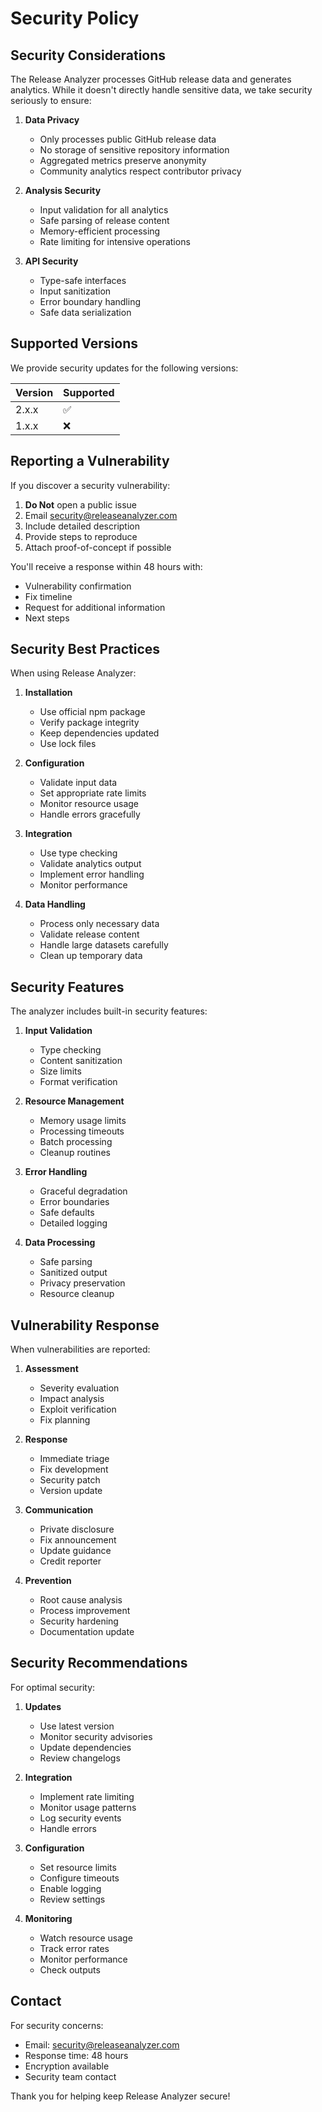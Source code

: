 # Security Policy

## Security Considerations

The Release Analyzer processes GitHub release data and generates analytics. While it doesn't directly handle sensitive data, we take security seriously to ensure:

1. **Data Privacy**
   - Only processes public GitHub release data
   - No storage of sensitive repository information
   - Aggregated metrics preserve anonymity
   - Community analytics respect contributor privacy

2. **Analysis Security**
   - Input validation for all analytics
   - Safe parsing of release content
   - Memory-efficient processing
   - Rate limiting for intensive operations

3. **API Security**
   - Type-safe interfaces
   - Input sanitization
   - Error boundary handling
   - Safe data serialization

## Supported Versions

We provide security updates for the following versions:

| Version | Supported          |
| ------- | ------------------ |
| 2.x.x   | :white_check_mark: |
| 1.x.x   | :x:                |

## Reporting a Vulnerability

If you discover a security vulnerability:

1. **Do Not** open a public issue
2. Email security@releaseanalyzer.com
3. Include detailed description
4. Provide steps to reproduce
5. Attach proof-of-concept if possible

You'll receive a response within 48 hours with:
- Vulnerability confirmation
- Fix timeline
- Request for additional information
- Next steps

## Security Best Practices

When using Release Analyzer:

1. **Installation**
   - Use official npm package
   - Verify package integrity
   - Keep dependencies updated
   - Use lock files

2. **Configuration**
   - Validate input data
   - Set appropriate rate limits
   - Monitor resource usage
   - Handle errors gracefully

3. **Integration**
   - Use type checking
   - Validate analytics output
   - Implement error handling
   - Monitor performance

4. **Data Handling**
   - Process only necessary data
   - Validate release content
   - Handle large datasets carefully
   - Clean up temporary data

## Security Features

The analyzer includes built-in security features:

1. **Input Validation**
   - Type checking
   - Content sanitization
   - Size limits
   - Format verification

2. **Resource Management**
   - Memory usage limits
   - Processing timeouts
   - Batch processing
   - Cleanup routines

3. **Error Handling**
   - Graceful degradation
   - Error boundaries
   - Safe defaults
   - Detailed logging

4. **Data Processing**
   - Safe parsing
   - Sanitized output
   - Privacy preservation
   - Resource cleanup

## Vulnerability Response

When vulnerabilities are reported:

1. **Assessment**
   - Severity evaluation
   - Impact analysis
   - Exploit verification
   - Fix planning

2. **Response**
   - Immediate triage
   - Fix development
   - Security patch
   - Version update

3. **Communication**
   - Private disclosure
   - Fix announcement
   - Update guidance
   - Credit reporter

4. **Prevention**
   - Root cause analysis
   - Process improvement
   - Security hardening
   - Documentation update

## Security Recommendations

For optimal security:

1. **Updates**
   - Use latest version
   - Monitor security advisories
   - Update dependencies
   - Review changelogs

2. **Integration**
   - Implement rate limiting
   - Monitor usage patterns
   - Log security events
   - Handle errors

3. **Configuration**
   - Set resource limits
   - Configure timeouts
   - Enable logging
   - Review settings

4. **Monitoring**
   - Watch resource usage
   - Track error rates
   - Monitor performance
   - Check outputs

## Contact

For security concerns:
- Email: security@releaseanalyzer.com
- Response time: 48 hours
- Encryption available
- Security team contact

Thank you for helping keep Release Analyzer secure!
